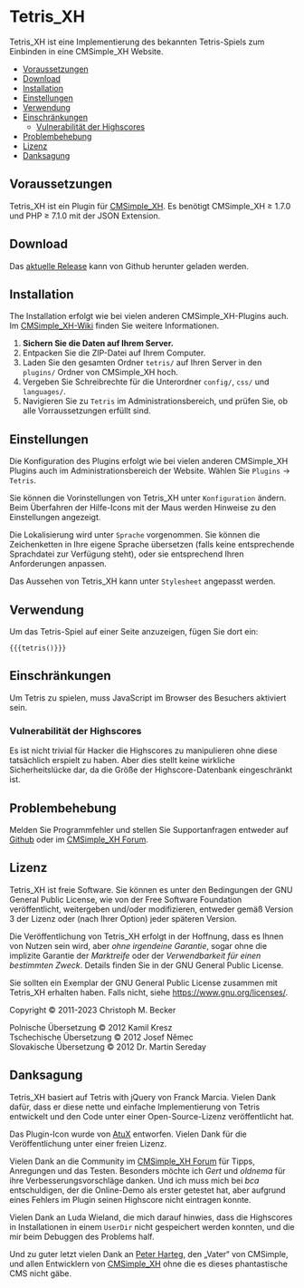 # Tetris_XH

Tetris_XH ist eine Implementierung des bekannten Tetris-Spiels zum Einbinden
in eine CMSimple_XH Website.

- [Voraussetzungen](#voraussetzungen)
- [Download](#download)
- [Installation](#installation)
- [Einstellungen](#einstellungen)
- [Verwendung](#verwendung)
- [Einschränkungen](#einschränkungen)
  - [Vulnerabilität der Highscores](#vulnerabilität-der-highscores)
- [Problembehebung](#problembehebung)
- [Lizenz](#lizenz)
- [Danksagung](#danksagung)

## Voraussetzungen

Tetris_XH ist ein Plugin für [CMSimple_XH](https://www.cmsimple-xh.org/de/).
Es benötigt CMSimple_XH ≥ 1.7.0 und PHP ≥ 7.1.0 mit der JSON Extension.

## Download

Das [aktuelle Release](https://github.com/cmb69/tetris_xh/releases/latest)
kann von Github herunter geladen werden.

## Installation

The Installation erfolgt wie bei vielen anderen CMSimple_XH-Plugins auch.
Im [CMSimple_XH-Wiki](https://wiki.cmsimple-xh.org/de/?fuer-anwender/arbeiten-mit-dem-cms/plugins)
finden Sie weitere Informationen.

1. **Sichern Sie die Daten auf Ihrem Server.**
1. Entpacken Sie die ZIP-Datei auf Ihrem Computer.
1. Laden Sie den gesamten Ordner `tetris/` auf Ihren Server in den `plugins/`
   Ordner von CMSimple_XH hoch.
1. Vergeben Sie Schreibrechte für die Unterordner `config/`, `css/` und `languages/`.
1. Navigieren Sie zu `Tetris` im Administrationsbereich, und prüfen Sie, ob
   alle Vorraussetzungen erfüllt sind.

## Einstellungen

Die Konfiguration des Plugins erfolgt wie bei vielen anderen CMSimple_XH
Plugins auch im Administrationsbereich der Website. Wählen Sie `Plugins` → `Tetris`.

Sie können die Vorinstellungen von Tetris_XH unter `Konfiguration` ändern.
Beim Überfahren der Hilfe-Icons mit der Maus werden Hinweise zu den
Einstellungen angezeigt.

Die Lokalisierung wird unter `Sprache` vorgenommen. Sie können die
Zeichenketten in Ihre eigene Sprache übersetzen (falls keine entsprechende
Sprachdatei zur Verfügung steht), oder sie entsprechend Ihren Anforderungen
anpassen.

Das Aussehen von Tetris_XH kann unter `Stylesheet` angepasst werden.

## Verwendung

Um das Tetris-Spiel auf einer Seite anzuzeigen, fügen Sie dort ein:

    {{{tetris()}}}

## Einschränkungen

Um Tetris zu spielen, muss JavaScript im Browser des Besuchers aktiviert
sein.

### Vulnerabilität der Highscores

Es ist nicht trivial für Hacker die Highscores zu manipulieren ohne
diese tatsächlich erspielt zu haben. Aber dies stellt keine wirkliche
Sicherheitslücke dar, da die Größe der Highscore-Datenbank eingeschränkt
ist.

## Problembehebung

Melden Sie Programmfehler und stellen Sie Supportanfragen entweder auf
[Github](https://github.com/cmb69/tetris_xh/issues)
oder im [CMSimple_XH Forum](https://cmsimpleforum.com/).

## Lizenz

Tetris_XH ist freie Software. Sie können es unter den Bedingungen
der GNU General Public License, wie von der Free Software Foundation
veröffentlicht, weitergeben und/oder modifizieren, entweder gemäß
Version 3 der Lizenz oder (nach Ihrer Option) jeder späteren Version.

Die Veröffentlichung von Tetris_XH erfolgt in der Hoffnung, dass es
Ihnen von Nutzen sein wird, aber *ohne irgendeine Garantie*, sogar ohne
die implizite Garantie der *Marktreife* oder der *Verwendbarkeit für einen
bestimmten Zweck*. Details finden Sie in der GNU General Public License.

Sie sollten ein Exemplar der GNU General Public License zusammen mit
Tetris_XH erhalten haben. Falls nicht, siehe <https://www.gnu.org/licenses/>.

Copyright © 2011-2023 Christoph M. Becker

Polnische Übersetzung © 2012 Kamil Kresz  
Tschechische Übersetzung © 2012 Josef Němec  
Slovakische Übersetzung © 2012 Dr. Martin Sereday

## Danksagung

Tetris_XH basiert auf Tetris with jQuery von Franck Marcia.
Vielen Dank dafür, dass er diese nette und einfache Implementierung von Tetris
entwickelt und den Code unter einer Open-Source-Lizenz veröffentlicht hat.

Das Plugin-Icon wurde von [AtuX](https://www.deviantart.com/atux) entworfen.
Vielen Dank für die Veröffentlichung unter einer freien Lizenz.

Vielen Dank an die Community im [CMSimple_XH Forum](https://www.cmsimpleforum.com)
für Tipps, Anregungen und das Testen.
Besonders möchte ich *Gert* und *oldnema* für ihre Verbesserungsvorschläge danken.
Und ich muss mich bei *bca* entschuldigen, der die Online-Demo als erster getestet hat,
aber aufgrund eines Fehlers im Plugin seinen Highscore nicht eintragen konnte.

Vielen Dank an Luda Wieland, die mich darauf hinwies, dass die Highscores in
Installationen in einem `UserDir` nicht gespeichert werden konnten, und die mir
beim Debuggen des Problems half.

Und zu guter letzt vielen Dank an [Peter Harteg](http://www.harteg.dk/),
den „Vater“ von CMSimple, und allen Entwicklern von
[CMSimple_XH](https://www.cmsimple-xh.org/de/) ohne die es dieses
phantastische CMS nicht gäbe.
